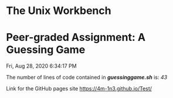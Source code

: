 # The Unix Workbench
# Peer-graded Assignment: A Guessing Game
Fri, Aug 28, 2020  6:34:17 PM

The number of lines of code contained in ***guessinggame.sh*** is: *43* 

Link for the GitHub pages site https://4m-1n3.github.io/Test/ 
